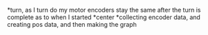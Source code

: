 *turn, as I turn do my motor encoders stay the same after the turn is complete as to when I started
*center
*collecting encoder data, and creating pos data, and then making the graph